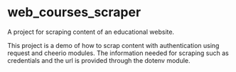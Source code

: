 # web_courses_scraper

A project for scraping content of an educational website.

This project is a demo of how to scrap content with authentication using request and cheerio modules.
The information needed for scraping such as credentials and the url is provided through the dotenv module.
